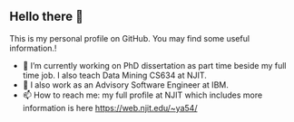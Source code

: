 ## Hello there 👋
This is my personal profile on GitHub. You may find some useful information.!
- 🔭 I’m currently working on PhD dissertation as part time beside my full time job. I also teach Data Mining CS634 at NJIT.
- 🔭 I also work as an Advisory Software Engineer at IBM.
- 📫 How to reach me: my full profile at NJIT which includes more information is here https://web.njit.edu/~ya54/
<!--
**ya54/ya54** is a ✨ _special_ ✨ repository because its `README.md` (this file) appears on your GitHub profile.

Here are some ideas to get you started:

- 🔭 I’m currently working on ...
- 🌱 I’m currently learning ...
- 👯 I’m looking to collaborate on ...
- 🤔 I’m looking for help with ...
- 💬 Ask me about ...
- 📫 How to reach me: ...
- 😄 Pronouns: ...
- ⚡ Fun fact: ...
-->
